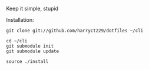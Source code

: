 Keep it simple, stupid

Installation:

    git clone git://github.com/harryct229/dotfiles ~/cli

    cd ~/cli
    git submodule init
    git submodule update

    source ./install
